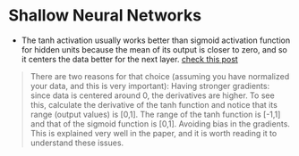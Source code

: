# Shallow Neural Networks 

+ The tanh activation usually works better than sigmoid activation function for hidden units because the mean of its output is closer to zero, and so it centers the data better for the next layer. [check this post](https://stats.stackexchange.com/questions/101560/tanh-activation-function-vs-sigmoid-activation-function#101563)

> There are two reasons for that choice (assuming you have normalized your data, and this is very important):
Having stronger gradients: since data is centered around 0, the derivatives are higher. To see this, calculate the derivative of the tanh function and notice that its range (output values) is [0,1].
The range of the tanh function is [-1,1] and that of the sigmoid function is [0,1].
Avoiding bias in the gradients. This is explained very well in the paper, and it is worth reading it to understand these issues.

